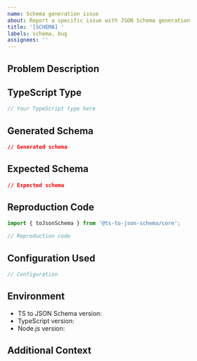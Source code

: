 ```yaml
---
name: Schema generation issue
about: Report a specific issue with JSON Schema generation
title: '[SCHEMA] '
labels: schema, bug
assignees: ''
---
```


## Problem Description
<!-- A clear and concise description of the problem with schema generation -->

## TypeScript Type
<!-- The TypeScript type that is causing the issue -->
```typescript
// Your TypeScript type here
```

## Generated Schema
<!-- The JSON Schema that was generated -->
```json
// Generated schema
```

## Expected Schema
<!-- The JSON Schema that you expected -->
```json
// Expected schema
```

## Reproduction Code
<!-- Complete code to reproduce the issue -->
```typescript
import { toJsonSchema } from '@ts-to-json-schema/core';

// Reproduction code
```

## Configuration Used
<!-- If you are using custom configurations, detail them here -->
```typescript
// Configuration
```

## Environment
- TS to JSON Schema version: <!-- e.g. 1.0.0 -->
- TypeScript version: <!-- e.g. 4.9.5 -->
- Node.js version: <!-- e.g. 18.15.0 -->

## Additional Context
<!-- Add any other context about the issue here --> 